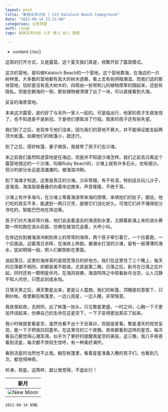 ```yaml
---
layout: post
title: "新爸五年计划 | 215 Kalaloch Beach Campground"
date: "2021-08-14 22:21:00"
categories: 父范学堂
auth: conge
tags: 新爸五年计划 儿子 育儿 女儿 度假

---
```

* content
{:toc}

这周的打开方式，又是露营。这个夏天我们真是，频繁开启了露营模式。

这次的营地，是叫做Kalaloch Beach的一个营地。这个营地靠海，在海边的一片树林里。大多数的营地都有高大的树木遮蔽，看上去有些阴暗潮湿。而我们选的那块营地，恰好是没有高大树木的，四周由一些带刺儿的植物厚厚的围起来，还挺有隐私。但是在朝海的一侧，那些植物被清理了出了一块，可以直接看到大海。

妥妥的海景营地。




本来这次露营，是约好了与另外一家人一起的。可是临出行，他家的孩子生病发烧了，也不知道是不是新冠，于是他们便取消了行程。我家的孩子还有些失望。

我们到了之后，发现幸亏他们没来，因为我们的营地不算大，并不能保证能支起两顶大帐篷。如果他们的帐篷小，就还行。

到了之后，搭好帐篷，妻子做饭，我就带了孩子们去沙滩。

来之前我们虽然知道营地是在海边，但是并不知道沙滩怎样。我们之前去过离这个露营地很近的一个沙滩，叫做Ruby Beach的，沙滩上就有许多石头，也有细沙。但沙的部分永远是湿漉漉的，被海浪冲刷。

到了海滩才知道，这里是真正的沙滩。沙非常细，有干有湿，特别适合玩儿沙子，逐海浪。海浪层层叠叠的向着岸边推来，声音隆隆，不绝于耳。

沙滩上有许多海鸟，在沙滩上等着海浪带来海的馈赠，来填他们的肚子。据说，他们吃的其实不多，能逮到一两只贝壳，就够它们消化好久。可惜它们并不懂得挖沙寻吃的，智能巴巴地在岸边等。

孩子们对大海非常兴奋。他们会追着退去的海浪到水里，又跟着新涌上来的浪头赛跑一样的跑在浪头前面，仿佛在被浪花追着，大呼小叫。

在岸边捡到被海浪冲刷到岸上的常常的海带，两个孩子牵引着它，一个拉着跑，一个后面追。迎着落日余晖，在海岸上奔跑。被潮水打湿的沙滩，留有一层薄薄的海水，犹如明镜一般，把人们都倒影在里面。

说起落日，这里的海岸真的是观赏落日的好地方。我们在这里住了三个晚上，每天的日落都不相同，却都是美不胜收。尤其是第二晚，日落之后，新月在日落之后升起，同时还有一颗明星伴月。在海风轻拂，海浪阵阵之中观看新月当空，让人沉静不知人间世，只愿此刻成永恒。

日落天黑之后，满天繁星出来，更是让人震撼。我们的帐篷，顶棚是刻意取下，只剩纱帐。夜里躺在帐篷里，一边儿观星，一边入睡，非常惬意。

我夜里起夜，去厕所。出了帐篷一抬头，只见繁星更盛，一时之间，心胸一下子更加开阔起来，仿佛自己的生命在这星空下，一下子变得更加真实了起来。

我小时候就爱看星空，虽然也看不出个子丑寅卯，但就是爱看。繁星漫天的视觉呈现，能一下子把我拉回童年。在这里住的三个夜晚，夜夜都看到这样的星空。每次看自己都觉得心潮澎湃。似乎为了更好的提醒我星空的美丽，这三晚，我几乎夜夜看到流星，每次都不禁轻生惊呼，有一种美好满怀。

看到流星的当然也不止我。躺在帐篷里，看着星星准备入睡的孩子们，也看到几次，都觉得神奇。

听涛，观星。这两样，就让我觉得，不虚此行！



|新月|
|----|
| ![New Moon](../assets/images/父范学堂/20210810_new_moon.jpg)|




```
2021-08-14 初稿
```
